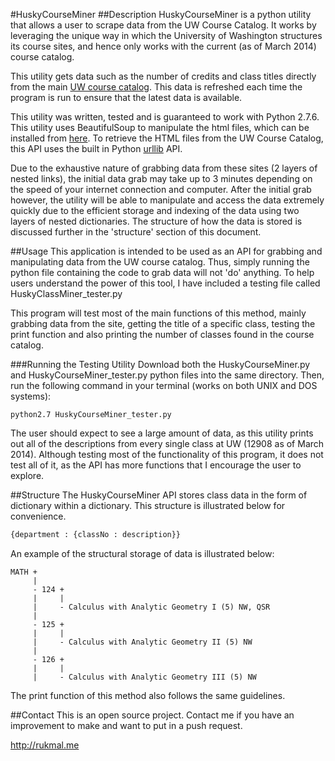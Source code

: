 #HuskyCourseMiner
##Description
HuskyCourseMiner is a python utility that allows a user to scrape data from the UW Course Catalog. It works by leveraging the unique way in which the University of Washington structures its course sites, and hence only works with the current (as of March 2014) course catalog.

This utility gets data such as the number of credits and class titles directly from the main [UW course catalog](http://www.washington.edu/students/crscat/). This data is refreshed each time the program is run to ensure that the latest data is available.

This utility was written, tested and is guaranteed to work with Python 2.7.6. This utility uses BeautifulSoup to manipulate the html files, which can be installed from [here](http://www.crummy.com/software/BeautifulSoup/). To retrieve the HTML files from the UW Course Catalog, this API uses the built in Python [urllib](http://docs.python.org/2/library/urllib.html) API.

Due to the exhaustive nature of grabbing data from these sites (2 layers of nested links), the initial data grab may take up to 3 minutes depending on the speed of your internet connection and computer. After the initial grab however, the utility will be able to manipulate and access the data extremely quickly due to the efficient storage and indexing of the data using two layers of nested dictionaries. The structure of how the data is stored is discussed further in the 'structure' section of this document.

##Usage
This application is intended to be used as an API for grabbing and manipulating data from the UW course catalog. Thus, simply running the python file containing the code to grab data will not 'do' anything. To help users understand the power of this tool, I have included a testing file called HuskyClassMiner_tester.py

This program will test most of the main functions of this method, mainly grabbing data from the site, getting the title of a specific class, testing the print function and also printing the number of classes found in the course catalog.

###Running the Testing Utility
Download both the HuskyCourseMiner.py and HuskyCourseMiner_tester.py python files into the same directory.
Then, run the following command in your terminal (works on both UNIX and DOS systems):
```
python2.7 HuskyCourseMiner_tester.py
```
The user should expect to see a large amount of data, as this utility prints out all of the descriptions from every single class at UW (12908 as of March 2014). Although testing most of the functionality of this program, it does not test all of it, as the API has more functions that I encourage the user to explore.

##Structure
The HuskyCourseMiner API stores class data in the form of dictionary within a dictionary. This structure is illustrated below for convenience.
```python
{department : {classNo : description}}
```
An example of the structural storage of data is illustrated below:
```
MATH +
     |
     - 124 +
     |     |
     |     - Calculus with Analytic Geometry I (5) NW, QSR
     |
     - 125 +
     |     |
     |     - Calculus with Analytic Geometry II (5) NW
     |
     - 126 +
     |     |
     |     - Calculus with Analytic Geometry III (5) NW
```
The print function of this method also follows the same guidelines.

##Contact
This is an open source project. Contact me if you have an improvement to make and want to put in a push request.

http://rukmal.me

